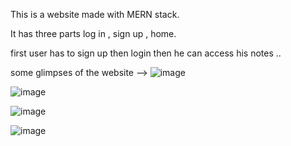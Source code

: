 This is a website made with MERN stack. 

It has three parts log in , sign up , home.

first user has to sign up then login then he can access his notes ..

some glimpses of the website -->
![image](https://user-images.githubusercontent.com/95396672/200392573-6c4aa157-18b6-4d6e-a508-d2d199a52705.png)

![image](https://user-images.githubusercontent.com/95396672/200392651-d647b722-0bf7-4c23-9b48-229f5d2e5863.png)

![image](https://user-images.githubusercontent.com/95396672/200392703-defdc3a8-ad61-48a4-b7f2-77d7826399ac.png)

![image](https://user-images.githubusercontent.com/95396672/200392821-02a3f8b5-31b3-493a-b633-7fd614f9c6a7.png)
